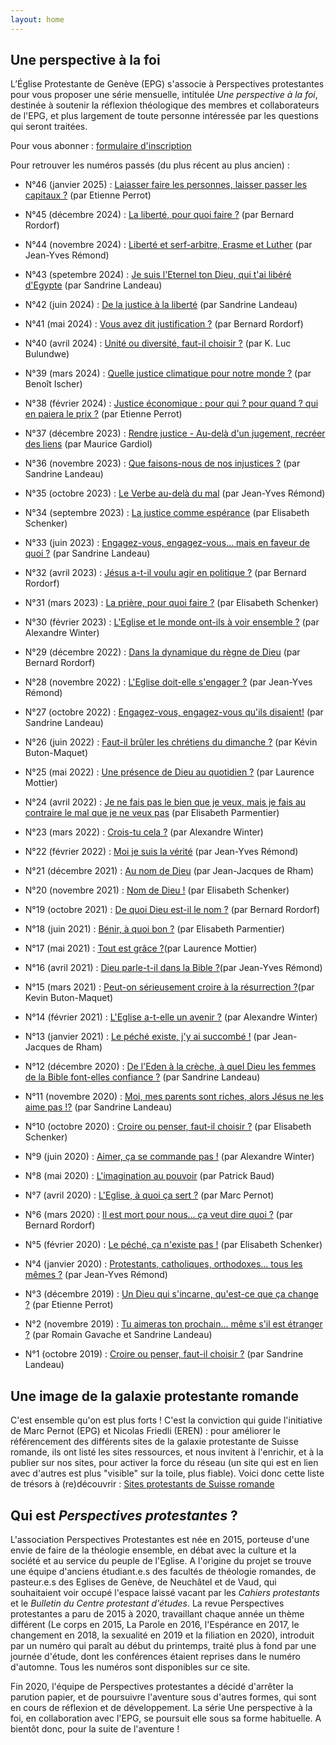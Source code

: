 ```yaml
---
layout: home
---
```


## Une perspective à la foi
L’Église Protestante de Genève (EPG) s'associe à Perspectives protestantes pour vous proposer une série mensuelle, intitulée *Une perspective à la foi*, destinée à soutenir la réflexion théologique des membres et collaborateurs de l'EPG, et plus largement de toute personne intéressée par les questions qui seront traitées. 

Pour vous abonner : [formulaire d'inscription](https://epg.ch/pages/formulaire-dinscription-perspective-a-la-foi/)

Pour retrouver les numéros passés (du plus récent au plus ancien) : 
* N°46 (janvier 2025) : [Laiasser faire les personnes, laisser passer les capitaux ?]({{site.url}}/articles/liberte_capitaux.html) (par Etienne Perrot)
* N°45 (décembre 2024) : [La liberté, pour quoi faire ?]({{site.url}}/articles/la_liberte_pour_quoi_faire.html) (par Bernard Rordorf)
  
* N°44 (novembre 2024) : [Liberté et serf-arbitre, Erasme et Luther]({{site.url}}/articles/liberte_et_serf_arbitre.html) (par Jean-Yves Rémond)
  
* N°43 (spetembre 2024) : [Je suis l'Eternel ton Dieu, qui t'ai libéré d'Egypte]({{site.url}}/articles/Liberte.html) (par Sandrine Landeau)

* N°42 (juin 2024) : [De la justice à la liberté]({{site.url}}/articles/bilan_justice.html) (par Sandrine Landeau)

* N°41 (mai 2024) : [Vous avez dit justification ?]({{site.url}}/articles/vous_avez_dit_justification.html) (par Bernard Rordorf)

* N°40 (avril 2024) : [Unité ou diversité, faut-il choisir ?]({{site.url}}/articles/unite_ou_diversite.html) (par K. Luc Bulundwe)

* N°39 (mars 2024) : [Quelle justice climatique pour notre monde ?]({{site.url}}/articles/justice_climatique.html) (par Benoît Ischer)

* N°38 (février 2024) : [Justice économique : pour qui ? pour quand ? qui en paiera le prix ?]({{site.url}}/articles/justice_economique.html) (par Etienne Perrot)
* N°37 (décembre 2023) : [Rendre justice - Au-delà d'un jugement, recréer des liens]({{site.url}}/articles/Rendre_justice.html) (par Maurice Gardiol)
* N°36 (novembre 2023) : [Que faisons-nous de nos injustices ?]({{site.url}}/articles/nos_injustices.html) (par Sandrine Landeau)
* N°35 (octobre 2023) : [Le Verbe au-delà du mal]({{site.url}}/articles/Verbe_au_dela_du_mal.html) (par Jean-Yves Rémond)
* N°34 (septembre 2023) : [La justice comme espérance]({{site.url}}/articles/Justice_esperance.html) (par Elisabeth Schenker)
* N°33 (juin 2023) : [Engagez-vous, engagez-vous... mais en faveur de quoi ?]({{site.url}}/articles/pour_quoi_s_engager.html) (par Sandrine Landeau)
* N°32 (avril 2023) : [Jésus a-t-il voulu agir en politique ?]({{site.url}}/articles/jesus_et_la_politique.html) (par Bernard Rordorf)
* N°31 (mars 2023) : [La prière, pour quoi faire ?]({{site.url}}/articles/la_priere_pourquoi.html) (par Elisabeth Schenker)
* N°30 (février 2023) : [L'Eglise et le monde ont-ils à voir ensemble ?]({{site.url}}/articles/Eglise_et_cite.html) (par Alexandre Winter)
* N°29 (décembre 2022) : [Dans la dynamique du règne de Dieu]({{site.url}}/articles/Regne_de_Dieu.html) (par Bernard Rordorf)
* N°28 (novembre 2022) : [L'Eglise doit-elle s'engager ?]({{site.url}}/articles/Eglise-engagee.html) (par Jean-Yves Rémond)
* N°27 (octobre 2022) : [Engagez-vous, engagez-vous qu'ils disaient!]({{site.url}}/articles/engagez-vous.html) (par Sandrine Landeau)
* N°26 (juin 2022) : [Faut-il brûler les chrétiens du dimanche ?]({{site.url}}/articles/Les_chretiens_du_dimanche.html) (par Kévin Buton-Maquet)
* N°25 (mai 2022) : [Une présence de Dieu au quotidien ?]({{site.url}}/articles/Presence_au_quotidien.html) (par Laurence Mottier)
* N°24 (avril 2022) : [Je ne fais pas le bien que je veux, mais je fais au contraire le mal que je ne veux pas]({{site.url}}/articles/le_bien_que_je_veux.html) (par Elisabeth Parmentier)
* N°23 (mars 2022) : [Crois-tu cela ?]({{site.url}}/articles/crois_tu_cela.html) (par Alexandre Winter)
* N°22 (février 2022) : [Moi je suis la vérité]({{site.url}}/articles/moi_je_suis_la_verite.html) (par Jean-Yves Rémond)
* N°21 (décembre 2021) : [Au nom de Dieu]({{site.url}}/articles/au_nom_de_dieu.html) (par Jean-Jacques de Rham)
* N°20 (novembre 2021) : [Nom de Dieu !]({{site.url}}/articles/nom_de_dieu.html) (par Elisabeth Schenker)
* N°19 (octobre 2021) : [De quoi Dieu est-il le nom ?]({{site.url}}/articles/de_quoi_dieu_est-il_le_nom.html) (par Bernard Rordorf)
* N°18 (juin 2021) : [Bénir, à quoi bon ?]({{site.url}}/articles/benir_a_quoi_bon.html) (par Elisabeth Parmentier)
* N°17 (mai 2021) : [Tout est grâce ?]({{site.url}}/articles/tout_est_grace.html)(par Laurence Mottier)
* N°16 (avril 2021) : [Dieu parle-t-il dans la Bible ?]({{site.url}}/articles/dieu_parle_t_il_dans_la_bible.html)(par Jean-Yves Rémond)
* N°15 (mars 2021) : [Peut-on sérieusement croire à la résurrection ?]({{site.url}}/articles/peut_on_croire_a_la_resurrection.html)(par Kevin Buton-Maquet)
* N°14 (février 2021) : [L'Eglise a-t-elle un avenir ?]({{site.url}}/articles/L_Eglise_a_t_elle_un_avenir.html) (par Alexandre Winter)
* N°13 (janvier 2021) : [Le péché existe, j'y ai succombé !]({{site.url}}/articles/le_peche_existe.html) (par Jean-Jacques de Rham)
* N°12 (décembre 2020) : [De l'Eden à la crèche, à quel Dieu les femmes de la Bible font-elles confiance ?]({{site.url}}/articles/dieu_des_femmes.html) (par Sandrine Landeau)
* N°11 (novembre 2020) : [Moi, mes parents sont riches, alors Jésus ne les aime pas !?]({{site.url}}/articles/Jesus_prefere_t_il_les_pauvres.html) (par Sandrine Landeau)
* N°10 (octobre 2020) : [Croire ou penser, faut-il choisir ?]({{site.url}}/articles/coire_ou_penser_2020.html) (par Elisabeth Schenker)
* N°9 (juin 2020) : [Aimer, ça se commande pas !]({{site.url}}/articles/aimer_ca_se_commande_pas.html)  (par Alexandre Winter)
* N°8 (mai 2020) : [L'imagination au pouvoir]({{site.url}}/articles/L_imagination_au_pouvoir.html)  (par Patrick Baud)
* N°7 (avril 2020) : [L'Eglise, à quoi ça sert ?]({{site.url}}/articles/L_Eglise_a_quoi_ca_sert.html)  (par Marc Pernot)
* N°6 (mars 2020) : [Il est mort pour nous... ça veut dire quoi ?]({{site.url}}/articles/il_est_mort_pour_nous.html)  (par Bernard Rordorf)
* N°5 (février 2020) : [Le péché, ça n'existe pas !]({{site.url}}/articles/le_peche.html)  (par Elisabeth Schenker)
* N°4 (janvier 2020) : [Protestants, catholiques, orthodoxes... tous les mêmes ?]({{site.url}}/articles/tous_les_memes.html)  (par Jean-Yves Rémond)
* N°3 (décembre 2019) : [Un Dieu qui s'incarne, qu'est-ce que ça change ?]({{site.url}}/articles/un_dieu_qui_s_incarne.html) (par Etienne Perrot)
* N°2 (novembre 2019) : [Tu aimeras ton prochain... même s'il est étranger ?]({{site.url}}/articles/tu_aimeras_ton_prochain.html) (par Romain Gavache et Sandrine Landeau)
* N°1 (octobre 2019) : [Croire ou penser, faut-il choisir ?]({{site.url}}/articles/croire_ou_penser.html) (par Sandrine Landeau)

## Une image de la galaxie protestante romande
C'est ensemble qu'on est plus forts ! C'est la conviction qui guide l'initiative de Marc Pernot (EPG) et Nicolas Friedli (EREN) : pour améliorer le référencement des différents sites de la galaxie protestante de Suisse romande, ils ont listé les sites ressources, et nous invitent à l'enrichir, et à la publier sur nos sites, pour activer la force du réseau (un site qui est en lien avec d'autres est plus "visible" sur la toile, plus fiable). 
Voici donc cette liste de trésors à (re)découvrir : [Sites protestants de Suisse romande]({{site.url}}/liens.html)

## Qui est *Perspectives protestantes*&nbsp;?
L'association Perspectives Protestantes est née en 2015, porteuse d'une envie de faire de la théologie ensemble, en débat avec la culture et la société et au service du peuple de l'Eglise. A l'origine du projet se trouve une équipe d'anciens étudiant.e.s des facultés de théologie romandes, de pasteur.e.s des Eglises de Genève, de Neuchâtel et de Vaud, qui souhaitaient voir occupé l'espace laissé vacant par les *Cahiers protestants* et le *Bulletin du Centre protestant d'études*. La revue Perspectives protestantes a paru de 2015 à 2020, travaillant chaque année un thème différent (Le corps en 2015, La Parole en 2016, l'Espérance en 2017, le changement en 2018, la sexualité en 2019 et la filiation en 2020), introduit par un numéro qui paraît au début du printemps, traité plus à fond par une journée d'étude, dont les conférences étaient reprises dans le numéro d'automne. Tous les numéros sont disponibles sur ce site.

Fin 2020, l'équipe de Perspectives protestantes a décidé d'arrêter la parution papier, et de poursuivre l'aventure sous d'autres formes, qui sont en cours de réflexion et de développement. La série Une perspective à la foi, en collaboration avec l'EPG, se poursuit elle sous sa forme habituelle. A bientôt donc, pour la suite de l'aventure ! 

